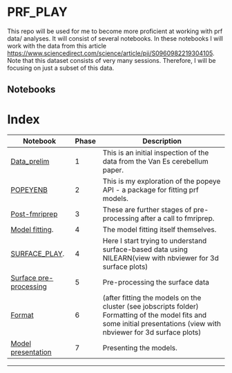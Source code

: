 # PRF_PLAY

This repo will be used for me to become more proficient at working with prf data/ analyses. It will consist of several notebooks. In these notebooks I will work with the data from this article https://www.sciencedirect.com/science/article/pii/S0960982219304105. Note that this dataset consists of very many sessions. Therefore, I will be focusing on just a subset of this data. 


## Notebooks


# Index
| Notebook | Phase | Description |
| --- | --- | --- |
| [Data_prelim](/Data_prelim.ipynb) | 1 | This is an initial inspection of the data from the Van Es cerebellum paper. |
| [POPEYENB](/POPEYENB.ipynb) | 2 | This is my exploration of the popeye API - a package for fitting prf models.|
| [Post-fmriprep](/Post-fmriprep.ipynb) | 3 |  These are further stages of pre-processing after a call to fmriprep. |
| [Model fitting](/Model-fitting.ipynb). | 4 | The model fitting itself themselves. |
| [SURFACE_PLAY](https://nbviewer.jupyter.org/github/N-HEDGER/PRF_PLAYN/blob/master/SURFACE_PLAY_NILEARN.ipynb). | 4 | Here I start trying to understand surface-based data using NILEARN(view with nbviewer for 3d surface plots) |
| [Surface pre-processing](https://nbviewer.jupyter.org/github/N-HEDGER/PRF_PLAYN/blob/master/SURFACE_PRE_PROCESS.ipynb) | 5 | Pre-processing the surface data |
| [Format](https://nbviewer.jupyter.org/github/N-HEDGER/PRF_PLAYN/blob/master/Pickle2csv.ipynb) | 6 | (after fitting the models on the cluster (see jobscripts folder) Formatting of the model fits and some initial presentations (view with nbviewer for 3d surface plots)|
| [Model presentation](https://n-hedger.github.io/PRF_PLAYN/Prf_pres.html#sig) | 7 | Presenting the models. |
***